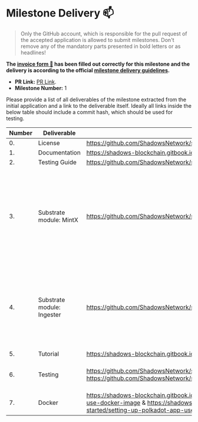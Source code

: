 # Milestone Delivery :mailbox:

> Only the GitHub account, which is responsible for the pull request of the accepted application is allowed to submit milestones. Don't remove any of the mandatory parts presented in bold letters or as headlines!

**The [invoice form :pencil:](https://forms.gle/8Wx7nxtq8fKrsuEz8) has been filled out correctly for this milestone and the delivery is according to the official [milestone delivery guidelines](https://github.com/w3f/General-Grants-Program/blob/master/grants/milestone-deliverables-guidelines.md).**

- **PR Link:** [PR Link](https://github.com/w3f/Open-Grants-Program/pull/145).
- **Milestone Number:** 1

Please provide a list of all deliverables of the milestone extracted from the initial application and a link to the deliverable itself. Ideally all links inside the below table should include a commit hash, which should be used for testing.

| Number | Deliverable                | Link                                                                                                                                                                                                | Notes                                                                                                                           |
| ------ | -------------------------- | --------------------------------------------------------------------------------------------------------------------------------------------------------------------------------------------------- | ------------------------------------------------------------------------------------------------------------------------------- |
| 0.     | License                    | https://github.com/ShadowsNetwork/shadows/blob/develop/LICENSE                                                                                                                                      | Done                                                                                                                            |
| 1.     | Documentation              | https://shadows-blockchain.gitbook.io                                                                                                                                                               | Done                                                                                                                            |
| 2.     | Testing Guide              | https://github.com/ShadowsNetwork/shadows/blob/develop/README.md                                                                                                                                    | Done                                                                                                                            |
| 3.     | Substrate module: MintX    | https://github.com/ShadowsNetwork/shadows/tree/develop/modules/mintx                                                                                                                                | The Mintx module is used to lock the collateral to issue xUSD stablecoins, which can be used to exchange their synthetic assets |
| 4.     | Substrate module: Ingester | https://github.com/ShadowsNetwork/shadows/tree/develop/modules/ingester                                                                                                                             | The Ingester module relies on orml oracle, while doing some extensions, such as locking the price                               |
| 5.     | Tutorial                   | https://shadows-blockchain.gitbook.io/shadows/getting-started/tutorial                                                                                                                              | Done                                                                                                                            |
| 6.     | Testing                    | https://github.com/ShadowsNetwork/shadows/blob/develop/modules/mintx/src/tests.rs & https://github.com/ShadowsNetwork/shadows/blob/develop/modules/ingester/src/tests.rs                            | There are test cases under each module                                                                                          |
| 7.     | Docker                     | https://shadows-blockchain.gitbook.io/shadows/getting-started/setting-up-a-node-use-docker-image & https://shadows-blockchain.gitbook.io/shadows/getting-started/setting-up-polkadot-app-use-docker | Done                                                                                                                            |
